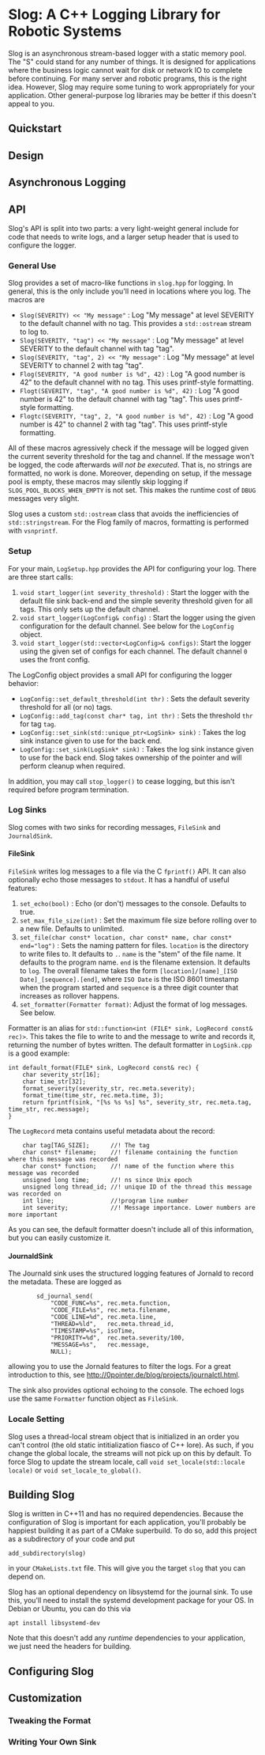 # Slog: A C++ Logging Library for Robotic Systems

Slog is an asynchronous stream-based logger with a static memory pool.  The "S" could stand
for any number of things. It is designed for applications where the business logic cannot
wait for disk or network IO to complete before continuing.  For many server and robotic 
programs, this is the right idea.  However, Slog may require some tuning to work appropriately
for your application.  Other general-purpose log libraries may be better if this doesn't 
appeal to you.

## Quickstart

## Design 

## Asynchronous Logging

## API

Slog's API is split into two parts: a very light-weight general include for code that
needs to write logs, and a larger setup header that is used to configure the logger.


### General Use

Slog provides a set of macro-like functions in `slog.hpp` for logging. In general, this is
the only include you'll need in locations where you log.  The macros are

* `Slog(SEVERITY) << "My message"` : Log "My message" at level SEVERITY to the default channel
with no tag. This provides a `std::ostream` stream to log to.
* `Slog(SEVERITY, "tag") << "My message"` : Log "My message" at level SEVERITY to the default channel
with tag "tag".
* `Slog(SEVERITY, "tag", 2) << "My message"` : Log "My message" at level SEVERITY to channel 2
with tag "tag".
* `Flog(SEVERITY, "A good number is %d", 42)` : Log "A good number is 42" to the default channel
with no tag. This uses printf-style formatting.
* `Flogt(SEVERITY, "tag", "A good number is %d", 42)` : Log "A good number is 42" to the default channel
with tag "tag". This uses printf-style formatting.
* `Flogtc(SEVERITY, "tag", 2, "A good number is %d", 42)` : Log "A good number is 42" to channel 2
with tag "tag". This uses printf-style formatting.

All of these macros agressively check if the message will be logged given the current severity threshold
for the tag and channel.  If the message won't be logged, the code afterwards *will not be executed*.
That is, no strings are formatted, no work is done.  Moreover, depending on setup, if the message
pool is empty, these macros may silently skip logging if `SLOG_POOL_BLOCKS_WHEN_EMPTY` is not set.
This makes the runtime cost of `DBUG` messages very slight.

Slog uses a custom `std::ostream` class that avoids the inefficiencies of `std::stringstream`.  For 
the Flog family of macros, formatting is performed with `vsnprintf`.

### Setup

For your main, `LogSetup.hpp` provides the API for configuring your log.  There are three start 
calls:

1. `void start_logger(int severity_threshold)` : Start the logger with the default file sink back-end
and the simple severity threshold given for all tags. This only sets up the default channel.
2. `void start_logger(LogConfig& config)` : Start the logger using the given configuration for the 
default channel.  See below for the `LogConfig` object.
3. `void start_logger(std::vector<LogConfig>& configs)`: Start the logger using the given set 
of configs for each channel. The default channel `0` uses the front config.

The LogConfig object provides a small API for configuring the logger behavior:

* `LogConfig::set_default_threshold(int thr)` : Sets the default severity threshold for all (or no) tags.
* `LogConfig::add_tag(const char* tag, int thr)` : Sets the threshold `thr` for tag `tag`.
* `LogConfig::set_sink(std::unique_ptr<LogSink> sink)` : Takes the log sink instance given to use for the back end.
* `LogConfig::set_sink(LogSink* sink)` : Takes the log sink instance given to use for the back end. Slog takes 
ownership of the pointer and will perform cleanup when required.

In addition, you may call `stop_logger()` to cease logging, but this isn't required before program 
termination.

### Log Sinks
Slog comes with two sinks for recording messages, `FileSink` and `JournaldSink`.

#### FileSink
`FileSink` writes log messages to a file via the C `fprintf()` API. It can also optionally echo
those messages to `stdout`.  It has a handful of useful features:

1. `set_echo(bool)` : Echo (or don't) messages to the console. Defaults to true.
2. `set_max_file_size(int)` : Set the maximum file size before rolling over to a new file. Defaults to unlimited.
3. `set_file(char const* location, char const* name, char const* end="log")` : Sets the naming pattern for 
files.  `location` is the directory to write files to. It defaults to `.`.  `name` is the "stem" of the file name.
It defaults to the program name. `end` is the filename extension. It defaults to `log`.  The overall
filename takes the form `[location]/[name]_[ISO Date]_[sequence].[end]`, where `ISO Date` is the 
ISO 8601 timestamp when the program started and `sequence` is a three digit counter that increases as rollover
happens.
4. `set_formatter(Formatter format)`: Adjust the format of log messages. See below.

Formatter is an alias for `std::function<int (FILE* sink, LogRecord const& rec)>`.  This takes
the file to write to and the message to write and records it, returning the number of bytes
written. The default formatter in `LogSink.cpp` is a good example:
```
int default_format(FILE* sink, LogRecord const& rec) {    
    char severity_str[16];
    char time_str[32];
    format_severity(severity_str, rec.meta.severity);
    format_time(time_str, rec.meta.time, 3);
    return fprintf(sink, "[%s %s %s] %s", severity_str, rec.meta.tag, time_str, rec.message);    
}
```
The `LogRecord` meta contains useful metadata about the record:
```
    char tag[TAG_SIZE];      //! The tag
    char const* filename;    //! filename containing the function where this message was recorded
    char const* function;    //! name of the function where this message was recorded    
    unsigned long time;      //! ns since Unix epoch
    unsigned long thread_id; //! unique ID of the thread this message was recorded on
    int line;                //!program line number
    int severity;            //! Message importance. Lower numbers are more important    
```
As you can see, the default formatter doesn't include all of this information, but you can 
easily customize it.

#### JournaldSink
The Journald sink uses the structured logging features of Jornald to record the metadata.  These
are logged as
```
        sd_journal_send(
            "CODE_FUNC=%s", rec.meta.function,
            "CODE_FILE=%s", rec.meta.filename,
            "CODE_LINE=%d", rec.meta.line,
            "THREAD=%ld",   rec.meta.thread_id,
            "TIMESTAMP=%s", isoTime,
            "PRIORITY=%d",  rec.meta.severity/100,
            "MESSAGE=%s",   rec.message,
            NULL); 
```
allowing you to use the Jornald features to filter the logs.  For a great introduction to this,
see http://0pointer.de/blog/projects/journalctl.html.

The sink also provides optional echoing to the console. The echoed logs use the same `Formatter` 
function object as `FileSink`.

### Locale Setting

Slog uses a thread-local stream object that is initialized in an order you can't control (the old 
static intitialization fiasco of C++ lore). As such, if you change the global locale, the streams 
will not pick up on this by default.  To force Slog to update the stream locale, call 
`void set_locale(std::locale locale)` or `void set_locale_to_global()`.

## Building Slog

Slog is written in C++11 and has no required dependencies.  Because the configuration
of Slog is important for each application, you'll probably be happiest building it 
as part of a CMake superbuild.  To do so, add this project as a subdirectory of your
code and put
```
add_subdirectory(slog)
```
in your `CMakeLists.txt` file.  This will give you the target `slog` that you can depend 
on.

Slog has an optional dependency on libsystemd for the journal sink.  To use this, you'll 
need to install the systemd development package for your OS.  In Debian or Ubuntu, you 
can do this via
```
apt install libsystemd-dev
```
Note that this doesn't add any *runtime* dependencies to your application, we just need the 
headers for building.

## Configuring Slog


## Customization

### Tweaking the Format

### Writing Your Own Sink

